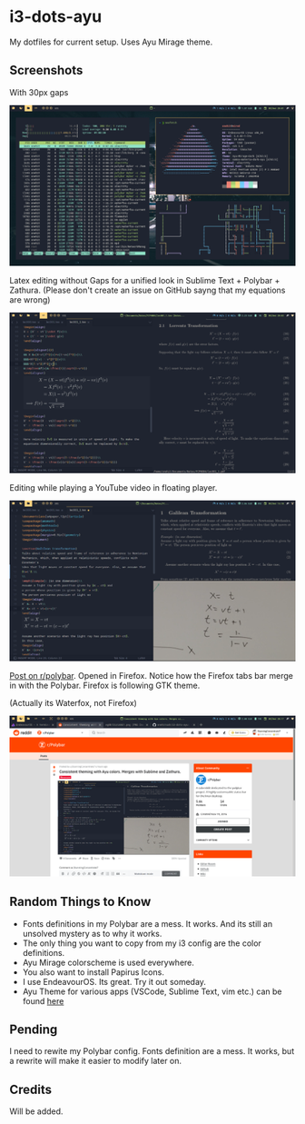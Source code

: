 # i3-dots-ayu
My dotfiles for current setup. Uses Ayu Mirage theme.

## Screenshots

With 30px gaps

![Screenshot 1](./screenshots/1.png)

Latex editing without Gaps for a unified look in Sublime Text + Polybar + Zathura. (Please don't create an issue on GitHub sayng that my equations are wrong)

![Screenshot 2](./screenshots/2.png)

Editing while playing a YouTube video in floating player.

![Screenshot 3](./screenshots/3.png)

[Post on r/polybar](https://www.reddit.com/r/Polybar/comments/k9oc84/consistent_theming_with_ayu_colors_merges_with/). Opened in Firefox. Notice how the Firefox tabs bar merge in with the Polybar. Firefox is following GTK theme.

(Actually its Waterfox, not Firefox)

![Screenshot 4](./screenshots/4.png)

## Random Things to Know
  * Fonts definitions in my Polybar are a mess. It works. And its still an unsolved mystery as to why it works.
  * The only thing you want to copy from my i3 config are the color definitions.
  * Ayu Mirage colorscheme is used everywhere.
  * You also want to install Papirus Icons.
  * I use EndeavourOS. Its great. Try it out someday.
  * Ayu Theme for various apps (VSCode, Sublime Text, vim etc.) can be found [here](https://github.com/ayu-theme)

## Pending
I need to rewite my Polybar config. Fonts definition are a mess. It works, but a rewrite will make it easier to modify later on.

## Credits
Will be added.